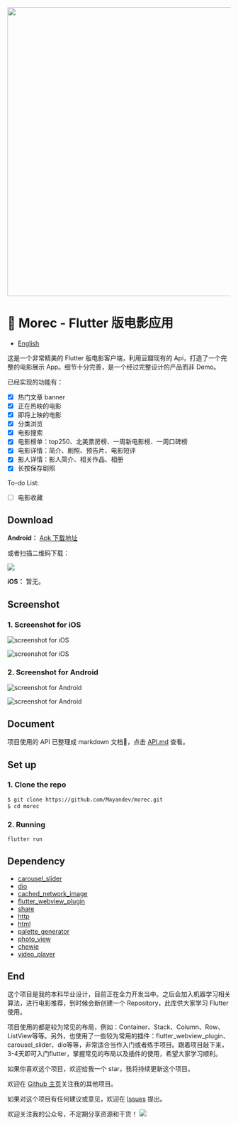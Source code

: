 
<img src="https://ws3.sinaimg.cn/large/006tNc79gy1g2cg8nthnej30jn08c3z4.jpg" align="center" width="650">

# :movie_camera: Morec - Flutter 版电影应用

- [English](https://github.com/Mayandev/morec/blob/master/README_EN.md)

这是一个非常精美的 Flutter 版电影客户端，利用豆瓣现有的 Api，打造了一个完整的电影展示 App。细节十分完善，是一个经过完整设计的产品而非 Demo。

已经实现的功能有：

- [x] 热门文章 banner
- [x] 正在热映的电影
- [x] 即将上映的电影
- [x] 分类浏览
- [x] 电影搜索
- [x] 电影榜单：top250、北美票房榜、一周新电影榜、一周口碑榜
- [x] 电影详情：简介、剧照、预告片、电影短评
- [x] 影人详情：影人简介、相关作品、相册
- [x] 长按保存剧照

To-do List:

- [ ] 电影收藏

## Download

**Android：** [Apk 下载地址](https://github.com/Mayandev/morec/raw/master/Morec.apk)

或者扫描二维码下载：

![](https://ws3.sinaimg.cn/large/006tKfTcgy1g1l1lreguzj305k05kmwz.jpg)

**iOS：** 暂无。

## Screenshot

### 1. Screenshot for iOS

![screenshot for iOS](https://github.com/Mayandev/morec/blob/master/screenshot/iOS_1.png)

![screenshot for iOS](https://github.com/Mayandev/morec/blob/master/screenshot/iOS_2.png)

### 2. Screenshot for Android

![screenshot for Android](https://github.com/Mayandev/morec/blob/master/screenshot/Android_1.png)

![screenshot for Android](https://github.com/Mayandev/morec/blob/master/screenshot/Android_2.png)



## Document


项目使用的 API 已整理成 markdown 文档:book:，点击 [API.md](https://github.com/Mayandev/morec/blob/master/API.md) 查看。


## Set up


### 1. Clone the repo

```bash
$ git clone https://github.com/Mayandev/morec.git
$ cd morec
```

### 2. Running

```bash
flutter run
```

## Dependency

- [carousel_slider](https://pub.dartlang.org/packages/carousel_slider)
- [dio](https://pub.dartlang.org/packages/dio)
- [cached_network_image](https://pub.flutter-io.cn/packages/cached_network_image)
- [flutter_webview_plugin](https://pub.dartlang.org/packages/flutter_webview_plugin)
- [share](https://pub.dartlang.org/packages/share)
- [http](https://pub.dartlang.org/packages/http)
- [html](https://pub.dartlang.org/packages/html)
- [palette_generator](https://pub.dartlang.org/packages/palette_generator)
- [photo_view](https://pub.dartlang.org/packages/photo_view)
- [chewie](https://pub.dartlang.org/packages/chewie)
- [video_player](https://pub.dartlang.org/packages/video_player)

## End

这个项目是我的本科毕业设计，目前正在全力开发当中。之后会加入机器学习相关算法，进行电影推荐，到时候会新创建一个 Repository，此库供大家学习 Flutter 使用。

项目使用的都是较为常见的布局，例如：Container、Stack、Column、Row、ListView等等。另外，也使用了一些较为常用的插件：flutter_webview_plugin、carousel_slider、dio等等，非常适合当作入门或者练手项目。跟着项目敲下来，3-4天即可入门flutter，掌握常见的布局以及插件的使用，希望大家学习顺利。

如果你喜欢这个项目，欢迎给我一个 star，我将持续更新这个项目。

欢迎在 [Github 主页](https://github.com/Mayandev)关注我的其他项目。

如果对这个项目有任何建议或意见，欢迎在 [Issues](https://github.com/Mayandev/morec/issues) 提出。

欢迎关注我的公众号，不定期分享资源和干货！
![](https://ws3.sinaimg.cn/large/006tNc79gy1g25xoimqxjj30jg0dwjtq.jpg)


